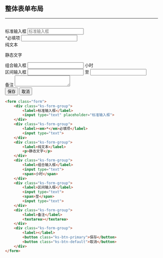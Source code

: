 ## 整体表单布局

---

<br>

<form class="form">
    <div class="ks-form-group">
        <label>标准输入框</label>
        <input type="text" placeholder="标准输入框">
    </div>
    <div class="ks-form-group">
        <label><em>*</em>必填项</label>
        <input type="text">
    </div>
    <div class="ks-form-group">
        <label>纯文本</label>
        <p>静态文字</p>
    </div>
    <div class="ks-form-group">
        <label>组合输入框</label>
        <input type="text">
        <span>小时</span>
    </div>
    <div class="ks-form-group">
        <label>区间输入框</label>
        <input type="text">
        <span>至</span>
        <input type="text">
    </div>
    <div class="ks-form-group">
        <label>备注</label>
        <textarea></textarea>
    </div>
    <div class="ks-form-group">
        <label></label>
        <button class="ks-btn-primary">保存</button>
        <button class="ks-btn-default">取消</button>
    </div>
</form>


```html
<form class="form">
    <div class="ks-form-group">
        <label>标准输入框</label>
        <input type="text" placeholder="标准输入框">
    </div>
    <div class="ks-form-group">
        <label><em>*</em>必填项</label>
        <input type="text">
    </div>
    <div class="ks-form-group">
        <label>纯文本</label>
        <p>静态文字</p>
    </div>
    <div class="ks-form-group">
        <label>组合输入框</label>
        <input type="text">
        <span>小时</span>
    </div>
    <div class="ks-form-group">
        <label>区间输入框</label>
        <input type="text">
        <span>至</span>
        <input type="text">
    </div>
    <div class="ks-form-group">
        <label>备注</label>
        <textarea></textarea>
    </div>
    <div class="ks-form-group">
        <label></label>
        <button class="ks-btn-primary">保存</button>
        <button class="ks-btn-default">取消</button>
    </div>
</form>
```